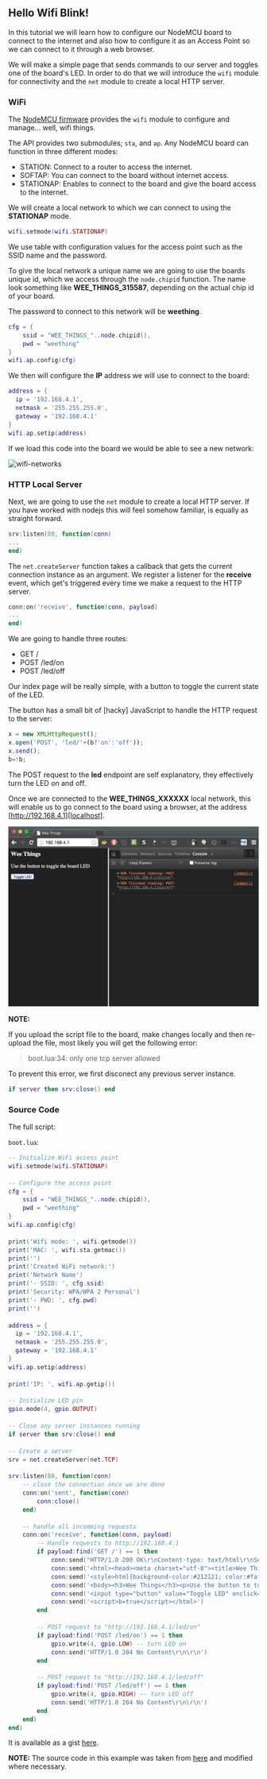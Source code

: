 ## Hello Wifi Blink!

In this tutorial we will learn how to configure our NodeMCU board to connect to the internet and also how to configure it as an Access Point so we can connect to it through a web browser.

We will make a simple page that sends commands to our server and toggles one of the board's LED. In order to do that we will introduce the `wifi` module for connectivity and the `net` module to create a local HTTP server.

### WiFi

The [NodeMCU firmware][wiki] provides the `wifi` module to configure and manage... well, wifi things.

The API provides two submodules; `sta`, and `ap`. Any NodeMCU board can function in three different modes:

* STATION: Connect to a router to access the internet.
* SOFTAP: You can connect to the board without internet access.
* STATIONAP: Enables to connect to the board and give the board access to the internet.

We will create a local network to which we can connect to using the **STATIONAP** mode.

```lua
wifi.setmode(wifi.STATIONAP)
```

We use table with configuration values for the access point such as the SSID name and the password.

To give the local network a unique name we are going to use the boards unique id, which we access through the `node.chipid` function. The name look something like  **WEE_THINGS_315587**, depending on the actual chip id of your board.

The password to connect to this network will be **weething**.

```lua
cfg = {
    ssid = "WEE_THINGS_"..node.chipid(),
    pwd = "weething"
}
wifi.ap.config(cfg)
```

We then will configure the **IP** address we will use to connect to the board:

```lua
address = {
  ip = '192.168.4.1',
  netmask = '255.255.255.0',
  gateway = '192.168.4.1'
}
wifi.ap.setip(address)
```

If we load this code into the board we would be able to see a new network:

![wifi-networks](https://raw.githubusercontent.com/goliatone/wee-things-workshop/master/images/wifi-config-001.png)


### HTTP Local Server

Next, we are going to use the `net` module to create a local HTTP server. If you have worked with nodejs this will feel somehow familiar, is equally as straight forward.

```lua
srv:listen(80, function(conn)
...
end)
```

The `net.createServer` function takes a callback that gets the current connection instance as an argument. We register a listener for the **receive** event, which get's triggered every time we make a request to the HTTP server.

```lua
conn:on('receive', function(conn, payload)
...
end)
```

We are going to handle three routes:

* GET /
* POST /led/on
* POST /led/off

Our index page will be really simple, with a button to toggle the current state of the LED.

The button has a small bit of [hacky] JavaScript to handle the HTTP request to the server:

```javascript
x = new XMLHttpRequest();
x.open('POST', 'led/'+(b?'on':'off'));
x.send();
b=!b;
```



The POST request to the **led** endpoint are self explanatory, they effectively turn the LED on and off.


Once we are connected to the **WEE_THINGS_XXXXXX** local network, this will enable us to go connect to the board using a browser, at the address [http://192.168.4.1][localhost].


![wifi-blink](https://raw.githubusercontent.com/goliatone/wee-things-workshop/master/images/hello-wifi-blink-001.png)


**NOTE:**

If you upload the script file to the board, make changes locally and then re-upload the file, most likely you will get the following error:

>boot.lua:34: only one tcp server allowed

To prevent this error, we first disconect any previous server instance.

```lua
if server then srv:close() end
```

### Source Code

<script src="https://gist.github.com/nisrulz/001a3b147ddfee3e8451.js"></script>

The full script:

`boot.lua`:
```lua
-- Initialize WiFi access point
wifi.setmode(wifi.STATIONAP)

-- Configure the access point
cfg = {
    ssid = "WEE_THINGS_"..node.chipid(),
    pwd = "weething"
}
wifi.ap.config(cfg)

print('Wifi mode: ', wifi.getmode())
print('MAC: ', wifi.sta.getmac())
print('')
print('Created WiFi network:')
print('Network Name')
print('- SSID: ', cfg.ssid)
print('Security: WPA/WPA 2 Personal')
print('- PWD: ', cfg.pwd)
print('')

address = {
  ip = '192.168.4.1',
  netmask = '255.255.255.0',
  gateway = '192.168.4.1'
}
wifi.ap.setip(address)

print('IP: ', wifi.ap.getip())

-- Initialize LED pin
gpio.mode(4, gpio.OUTPUT)

-- Close any server instances running
if server then srv:close() end

-- Create a server
srv = net.createServer(net.TCP)

srv:listen(80, function(conn)
    -- close the connection once we are done
    conn:on('sent', function(conn)
        conn:close()
    end)

    -- handle all incomming requests
    conn:on('receive', function(conn, payload)
        -- Handle requests to http://192.168.4.1
        if payload:find('GET /') == 1 then
            conn:send("HTTP/1.0 200 OK\r\nContent-type: text/html\r\nServer: wee-thing\r\n\n")
            conn:semd('<html><head><meta charset="utf-8"><title>Wee Things</title></head>')
            conn:semd('<style>html{background-color:#212121; color:#fafafa}</style>')
            conn:send('<body><h3>Wee Things</h3><p>Use the button to toggle the board LED</p>')
            conn:send('<input type="button" value="Toggle LED" onclick="x=new XMLHttpRequest();x.open(\'POST\', \'led/\'+(b?\'on\':\'off\'));x.send();b=!b;" /></body>')
            conn:send('<script>b=true</script></html>')
        end

        -- POST request to "http://192.168.4.1/led/on"
        if payload:find('POST /led/on') == 1 then
            gpio.write(4, gpio.LOW) -- turn LED on
            conn:send('HTTP/1.0 204 No Content\r\n\r\n')
        end

        -- POST request to "http://192.168.4.1/led/off"
        if payload:find('POST /led/off') == 1 then
            gpio.write(4, gpio.HIGH) -- turn LED off
            conn:send('HTTP/1.0 204 No Content\r\n\r\n')
        end
    end)
end)
```

It is available as a gist [here][gist].



**NOTE:**
The source code in this example was taken from [here][tut] and modified where necessary.


[gist]: https://gist.github.com/goliatone/001a3b147ddfee3e8451
[tut]: https://github.com/Densaugeo/ESP-8266-NodeMCU-Tutorial
[wiki]: https://github.com/nodemcu/nodemcu-firmware/wiki/nodemcu_api_en
[localhost]: http://192.168.4.1
